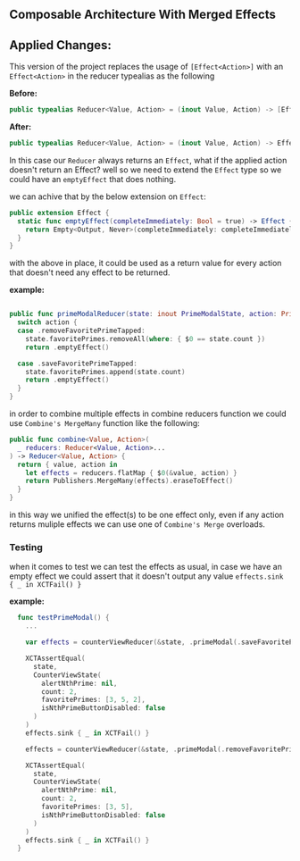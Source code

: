 ## Composable Architecture With Merged Effects

Applied Changes:
---------------

This version of the project replaces the usage of `[Effect<Action>]` with an `Effect<Action>` in the reducer typealias as the following

**Before:**

```swift
public typealias Reducer<Value, Action> = (inout Value, Action) -> [Effect<Action>]
```
**After:**
```swift
public typealias Reducer<Value, Action> = (inout Value, Action) -> Effect<Action>
```

In this case our `Reducer` always returns an `Effect`, what if the applied action doesn't return an Effect? well so we need to extend the `Effect` type so we could have an `emptyEffect` that does nothing.

we can achive that by the below extension on `Effect`:


```swift
public extension Effect {
  static func emptyEffect(completeImmediately: Bool = true) -> Effect {
    return Empty<Output, Never>(completeImmediately: completeImmediately).eraseToEffect()
  }
}
```
with the above in place, it could be used as a return value for every action that doesn't need any effect to be returned.

**example:**
```swift

public func primeModalReducer(state: inout PrimeModalState, action: PrimeModalAction) -> Effect<PrimeModalAction> {
  switch action {
  case .removeFavoritePrimeTapped:
    state.favoritePrimes.removeAll(where: { $0 == state.count })
    return .emptyEffect()

  case .saveFavoritePrimeTapped:
    state.favoritePrimes.append(state.count)
    return .emptyEffect()
  }
}
```

in order to combine multiple effects in combine reducers function we could use `Combine's MergeMany` function like the following:

```swift
public func combine<Value, Action>(
  _ reducers: Reducer<Value, Action>...
) -> Reducer<Value, Action> {
  return { value, action in
    let effects = reducers.flatMap { $0(&value, action) }
    return Publishers.MergeMany(effects).eraseToEffect()
  }
}
```

in this way we unified the effect(s) to be one effect only, even if any action returns muliple effects we can use one of `Combine's Merge` overloads.

### Testing

when it comes to test we can test the effects as usual, in case we have an empty effect we could assert that it doesn't output any value `effects.sink { _ in XCTFail() }`

**example:**

```swift
  func testPrimeModal() {
    ...

    var effects = counterViewReducer(&state, .primeModal(.saveFavoritePrimeTapped))

    XCTAssertEqual(
      state,
      CounterViewState(
        alertNthPrime: nil,
        count: 2,
        favoritePrimes: [3, 5, 2],
        isNthPrimeButtonDisabled: false
      )
    )
    effects.sink { _ in XCTFail() }

    effects = counterViewReducer(&state, .primeModal(.removeFavoritePrimeTapped))

    XCTAssertEqual(
      state,
      CounterViewState(
        alertNthPrime: nil,
        count: 2,
        favoritePrimes: [3, 5],
        isNthPrimeButtonDisabled: false
      )
    )
    effects.sink { _ in XCTFail() }
  }
```